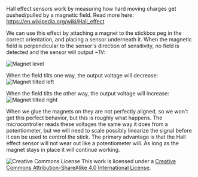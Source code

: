 Hall effect sensors work by measuring how hard moving charges get pushed/pulled by a magnetic field. Read more here: https://en.wikipedia.org/wiki/Hall_effect

We can use this effect by attaching a magnet to the stickbox peg in the correct orientation, and placing a sensor underneath it. When the magnetic field is perpendicular to the sensor's direction of sensitivity, no field is detected and the sensor will output ~1V:

![Magnet level](https://github.com/pokeimon/PhobGCC-doc/blob/main/General_Info/Hall_Effect_Sensors_Images/level_magnet.png?raw=true)

When the field tilts one way, the output voltage will decrease:
![Magnet tilted left](https://github.com/pokeimon/PhobGCC-doc/blob/main/General_Info/Hall_Effect_Sensors_Images/left_magnet.png?raw=true)

When the field tilts the other way, the output voltage will increase:
![Magnet tilted right](https://github.com/pokeimon/PhobGCC-doc/blob/main/General_Info/Hall_Effect_Sensors_Images/right_magnet.png?raw=true)

When we glue the magnets on they are not perfectly aligned, so we won't get this perfect behavior, but this is roughly what happens. The microcontroller reads these voltages the same way it does from a potentiometer, but we will need to scale possibly linearize the signal before it can be used to control the stick. The primary advantage is that the Hall effect sensor will not wear out like a potentiometer will. As long as the magnet stays in place it will continue working.

![Creative Commons License](https://i.creativecommons.org/l/by-sa/4.0/88x31.png)
This work is licensed under a [Creative Commons Attribution-ShareAlike 4.0 International License](http://creativecommons.org/licenses/by-sa/4.0/).
